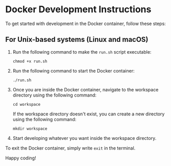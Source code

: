 # Docker Development Instructions

To get started with development in the Docker container, follow these steps:

## For Unix-based systems (Linux and macOS)
1. Run the following command to make the `run.sh` script executable:
    ```
    chmod +x run.sh
    ```
2. Run the following command to start the Docker container:
    ```
    ./run.sh
    ```
3. Once you are inside the Docker container, navigate to the workspace directory using the following command:
    ```
    cd workspace
    ```

    If the workspace directory doesn't exist, you can create a new directory using the following command:
    ```
    mkdir workspace
    ```

4. Start developing whatever you want inside the workspace directory.

To exit the Docker container, simply write `exit` in the terminal.

Happy coding!
